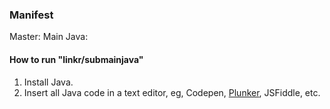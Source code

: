 ### Manifest
Master:
Main Java:
#### How to run "linkr/submainjava"
1. Install Java.
2. Insert all Java code in a text editor, eg, Codepen, [Plunker](https://plnkr.co), JSFiddle, etc.
